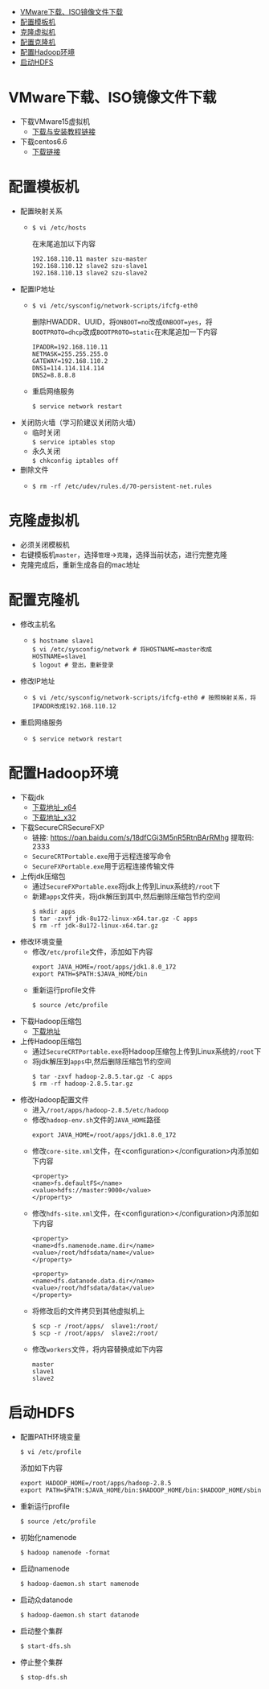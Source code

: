 <!-- TOC -->

- [VMware下载、ISO镜像文件下载](#vmware下载iso镜像文件下载)
- [配置模板机](#配置模板机)
- [克隆虚拟机](#克隆虚拟机)
- [配置克隆机](#配置克隆机)
- [配置Hadoop环境](#配置hadoop环境)
- [启动HDFS](#启动hdfs)

<!-- /TOC -->
# VMware下载、ISO镜像文件下载
+ 下载VMware15虚拟机  
    - [下载与安装教程链接](https://mp.weixin.qq.com/s/Rdj5AA7aVOzFDMnXeousWg)
+ 下载centos6.6  
    - [下载链接](http://archive.kernel.org/centos-vault/6.6/isos/x86_64/CentOS-6.6-x86_64-minimal.iso)
# 配置模板机
+ 配置映射关系  
    - ```shell
      $ vi /etc/hosts
      ```
      在末尾追加以下内容
      ```
      192.168.110.11 master szu-master
      192.168.110.12 slave2 szu-slave1
      192.168.110.13 slave2 szu-slave2
      ```
+ 配置IP地址
    - ```shell
      $ vi /etc/sysconfig/network-scripts/ifcfg-eth0
      ```
      删除HWADDR、UUID，将`ONBOOT=no`改成`ONBOOT=yes`，将`BOOTPROTO=dhcp`改成`BOOTPROTO=static`在末尾追加一下内容
      ```
      IPADDR=192.168.110.11
      NETMASK=255.255.255.0
      GATEWAY=192.168.110.2
      DNS1=114.114.114.114
      DNS2=8.8.8.8
      ```
    - 重启网络服务
      ```shell
      $ service network restart
      ```
+ 关闭防火墙（学习阶建议关闭防火墙）
    - 临时关闭  
      `$ service iptables stop`
    - 永久关闭  
      `$ chkconfig iptables off`
+ 删除文件
    - ```shell
      $ rm -rf /etc/udev/rules.d/70-persistent-net.rules
      ```
# 克隆虚拟机
+ 必须关闭模板机
+ 右键模板机`master`，选择`管理`->`克隆`，选择当前状态，进行完整克隆
+ 克隆完成后，重新生成各自的mac地址
# 配置克隆机
+ 修改主机名
    - ```shell
      $ hostname slave1
      $ vi /etc/sysconfig/network # 将HOSTNAME=master改成HOSTNAME=slave1
      $ logout # 登出，重新登录
      ```
+ 修改IP地址
    - ```shell
      $ vi /etc/sysconfig/network-scripts/ifcfg-eth0 # 按照映射关系，将IPADDR改成192.168.110.12
      ```
+ 重启网络服务
    - ```shell
      $ service network restart
      ```

# 配置Hadoop环境
+ 下载jdk
    - [下载地址_x64](https://repo.huaweicloud.com/java/jdk/8u172-b11/jdk-8u172-linux-x64.tar.gz "8u172_x64")
    - [下载地址_x32](https://repo.huaweicloud.com/java/jdk/8u172-b11/jdk-8u172-linux-i586.tar.gz "8u172_x32")
+ 下载SecureCRSecureFXP
    - 链接: https://pan.baidu.com/s/18dfCGi3M5nR5RtnBArRMhg 提取码: 2333
    - `SecureCRTPortable.exe`用于远程连接写命令
    - `SecureFXPortable.exe`用于远程连接传输文件
+ 上传jdk压缩包
    - 通过`SecureFXPortable.exe`将jdk上传到Linux系统的`/root`下
    - 新建`apps`文件夹，将jdk解压到其中,然后删除压缩包节约空间
      ```shell
      $ mkdir apps
      $ tar -zxvf jdk-8u172-linux-x64.tar.gz -C apps
      $ rm -rf jdk-8u172-linux-x64.tar.gz
      ```
+ 修改环境变量
  - 修改`/etc/profile`文件，添加如下内容
    ```
    export JAVA_HOME=/root/apps/jdk1.8.0_172
    export PATH=$PATH:$JAVA_HOME/bin
    ```
  - 重新运行profile文件
    ```shell
    $ source /etc/profile
    ```
+ 下载Hadoop压缩包
  - [下载地址](https://mirrors.tuna.tsinghua.edu.cn/apache/hadoop/common/hadoop-2.8.5/hadoop-2.8.5.tar.gz "hadoop-2.8.5.tar.gz")
+ 上传Hadoop压缩包
  - 通过`SecureCRTPortable.exe`将Hadoop压缩包上传到Linux系统的`/root`下
  - 将jdk解压到`apps`中,然后删除压缩包节约空间
    ```shell
    $ tar -zxvf hadoop-2.8.5.tar.gz -C apps
    $ rm -rf hadoop-2.8.5.tar.gz
    ```
+ 修改Hadoop配置文件
  - 进入`/root/apps/hadoop-2.8.5/etc/hadoop`
  - 修改`hadoop-env.sh`文件的`JAVA_HOME`路径
    ```
    export JAVA_HOME=/root/apps/jdk1.8.0_172
    ```
  - 修改`core-site.xml`文件，在\<configuration>\</configuration>内添加如下内容
    ```
    <property>
    <name>fs.defaultFS</name>
    <value>hdfs://master:9000</value>
    </property>
    ```
  - 修改`hdfs-site.xml`文件，在\<configuration>\</configuration>内添加如下内容  
    ```
    <property>
    <name>dfs.namenode.name.dir</name>
    <value>/root/hdfsdata/name</value>
    </property>

    <property>
    <name>dfs.datanode.data.dir</name>
    <value>/root/hdfsdata/data</value>
    </property>

    ```
  - 将修改后的文件拷贝到其他虚拟机上
    ```shell
    $ scp -r /root/apps/  slave1:/root/
    $ scp -r /root/apps/  slave2:/root/
    ```
  - 修改`workers`文件，将内容替换成如下内容
    ```
    master
    slave1
    slave2
    ```
# 启动HDFS
+ 配置PATH环境变量
  ```shell
  $ vi /etc/profile
  ```
  添加如下内容
  ```
  export HADOOP_HOME=/root/apps/hadoop-2.8.5
  export PATH=$PATH:$JAVA_HOME/bin:$HADOOP_HOME/bin:$HADOOP_HOME/sbin
  ```
+ 重新运行profile
  ```shell
  $ source /etc/profile
  ```
+ 初始化namenode
  ```shell
  $ hadoop namenode -format
  ```
+ 启动namenode
  ```shell
  $ hadoop-daemon.sh start namenode
  ```
+ 启动众datanode
  ```shell
  $ hadoop-daemon.sh start datanode
  ```
+ 启动整个集群
  ```shell
  $ start-dfs.sh
  ```
+ 停止整个集群
  ```shell
  $ stop-dfs.sh
  ```